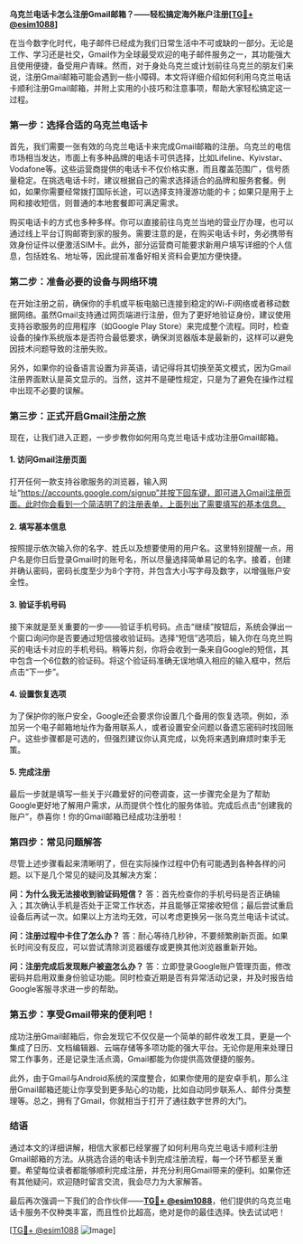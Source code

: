 **乌克兰电话卡怎么注册Gmail邮箱？——轻松搞定海外账户注册[[TG💪+ @esim1088](https://t.me/s/esim1088)]**

在当今数字化时代，电子邮件已经成为我们日常生活中不可或缺的一部分。无论是工作、学习还是社交，Gmail作为全球最受欢迎的电子邮件服务之一，其功能强大且使用便捷，备受用户青睐。然而，对于身处乌克兰或计划前往乌克兰的朋友们来说，注册Gmail邮箱可能会遇到一些小障碍。本文将详细介绍如何利用乌克兰电话卡顺利注册Gmail邮箱，并附上实用的小技巧和注意事项，帮助大家轻松搞定这一过程。

### **第一步：选择合适的乌克兰电话卡**

首先，我们需要一张有效的乌克兰电话卡来完成Gmail邮箱的注册。乌克兰的电信市场相当发达，市面上有多种品牌的电话卡可供选择，比如Lifeline、Kyivstar、Vodafone等。这些运营商提供的电话卡不仅价格实惠，而且覆盖范围广，信号质量稳定。在挑选电话卡时，建议根据自己的需求选择适合的品牌和服务套餐。例如，如果你需要经常拨打国际长途，可以选择支持漫游功能的卡；如果只是用于上网和接收短信，则普通的本地套餐即可满足需求。

购买电话卡的方式也多种多样。你可以直接前往乌克兰当地的营业厅办理，也可以通过线上平台订购邮寄到家的服务。需要注意的是，在购买电话卡时，务必携带有效身份证件以便激活SIM卡。此外，部分运营商可能要求新用户填写详细的个人信息，包括姓名、地址等，因此提前准备好相关资料会更加方便快捷。

### **第二步：准备必要的设备与网络环境**

在开始注册之前，确保你的手机或平板电脑已连接到稳定的Wi-Fi网络或者移动数据网络。虽然Gmail支持通过网页端进行注册，但为了更好地验证身份，建议使用支持谷歌服务的应用程序（如Google Play Store）来完成整个流程。同时，检查设备的操作系统版本是否符合最低要求，确保浏览器版本是最新的，这样可以避免因技术问题导致的注册失败。

另外，如果你的设备语言设置为非英语，请记得将其切换至英文模式，因为Gmail注册界面默认是英文显示的。当然，这并不是硬性规定，只是为了避免在操作过程中出现不必要的误解。

### **第三步：正式开启Gmail注册之旅**

现在，让我们进入正题，一步步教你如何用乌克兰电话卡成功注册Gmail邮箱。

#### **1. 访问Gmail注册页面**
打开任何一款支持谷歌服务的浏览器，输入网址“https://accounts.google.com/signup”并按下回车键，即可进入Gmail注册页面。此时你会看到一个简洁明了的注册表单，上面列出了需要填写的基本信息。

#### **2. 填写基本信息**
按照提示依次输入你的名字、姓氏以及想要使用的用户名。这里特别提醒一点，用户名是你日后登录Gmail时的账号名，所以尽量选择简单易记的名字。接着，创建并确认密码，密码长度至少为8个字符，并包含大小写字母及数字，以增强账户安全性。

#### **3. 验证手机号码**
接下来就是至关重要的一步——验证手机号码。点击“继续”按钮后，系统会弹出一个窗口询问你是否要通过短信接收验证码。选择“短信”选项后，输入你在乌克兰购买的电话卡对应的手机号码。稍等片刻，你将会收到一条来自Google的短信，其中包含一个6位数的验证码。将这个验证码准确无误地填入相应的输入框中，然后点击“下一步”。

#### **4. 设置恢复选项**
为了保护你的账户安全，Google还会要求你设置几个备用的恢复选项。例如，添加另一个电子邮箱地址作为备用联系人，或者设置安全问题以备遗忘密码时找回账户。这些步骤都是可选的，但强烈建议你认真完成，以免将来遇到麻烦时束手无策。

#### **5. 完成注册**
最后一步就是填写一些关于兴趣爱好的问卷调查，这一步骤完全是为了帮助Google更好地了解用户需求，从而提供个性化的服务体验。完成后点击“创建我的账户”，恭喜你！你的Gmail邮箱已经成功注册啦！

### **第四步：常见问题解答**

尽管上述步骤看起来清晰明了，但在实际操作过程中仍有可能遇到各种各样的问题。以下是几个常见的疑问及其解决方案：

**问：为什么我无法接收到验证码短信？**
答：首先检查你的手机号码是否正确输入；其次确认手机是否处于正常工作状态，并且能够正常接收短信；最后尝试重启设备后再试一次。如果以上方法均无效，可以考虑更换另一张乌克兰电话卡试试。

**问：注册过程中卡住了怎么办？**
答：耐心等待几秒钟，不要频繁刷新页面。如果长时间没有反应，可以尝试清除浏览器缓存或更换其他浏览器重新开始。

**问：注册完成后发现账户被盗怎么办？**
答：立即登录Google账户管理页面，修改密码并启用双重身份验证功能。同时检查近期是否有异常活动记录，并及时报告给Google客服寻求进一步的帮助。

### **第五步：享受Gmail带来的便利吧！**

成功注册Gmail邮箱后，你会发现它不仅仅是一个简单的邮件收发工具，更是一个集成了日历、文档编辑器、云端存储等多项功能的强大平台。无论你是用来处理日常工作事务，还是记录生活点滴，Gmail都能为你提供高效便捷的服务。

此外，由于Gmail与Android系统的深度整合，如果你使用的是安卓手机，那么注册Gmail邮箱还能让你享受到更多贴心的功能，比如自动同步联系人、邮件分类整理等。总之，拥有了Gmail，你就相当于打开了通往数字世界的大门。

### **结语**

通过本文的详细讲解，相信大家都已经掌握了如何利用乌克兰电话卡顺利注册Gmail邮箱的方法。从挑选合适的电话卡到完成注册流程，每一个环节都至关重要。希望每位读者都能够顺利完成注册，并充分利用Gmail带来的便利。如果你还有其他疑问，欢迎随时留言交流，我会尽力为大家解答。

最后再次强调一下我们的合作伙伴——**[TG💪+ @esim1088](https://t.me/s/esim1088)**，他们提供的乌克兰电话卡服务不仅种类丰富，而且性价比超高，绝对是你的最佳选择。快去试试吧！

[[TG💪+ @esim1088](https://t.me/s/esim1088) ![Image](https://i.postimg.cc/4NQfJmqS/Snipaste-2025-05-13-00-14-12.png)]